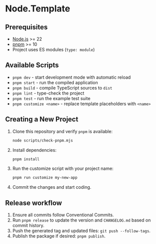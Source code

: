 # Node.Template

## Prerequisites

- [Node.js](https://nodejs.org/) >= 22
- [pnpm](https://pnpm.io/) >= 10
- Project uses ES modules (`type: module`)

## Available Scripts

- `pnpm dev` - start development mode with automatic reload
- `pnpm start` - run the compiled application
- `pnpm build` - compile TypeScript sources to `dist`
- `pnpm lint` - type-check the project
- `pnpm test` - run the example test suite
- `pnpm customize <name>` - replace template placeholders with `<name>`

## Creating a New Project

1. Clone this repository and verify `pnpm` is available:
   ```bash
   node scripts/check-pnpm.mjs
   ```
2. Install dependencies:
   ```bash
   pnpm install
   ```
3. Run the customize script with your project name:
   ```bash
   pnpm run customize my-new-app
   ```
4. Commit the changes and start coding.

## Release workflow

1. Ensure all commits follow Conventional Commits.
2. Run `pnpm release` to update the version and `CHANGELOG.md` based on commit history.
3. Push the generated tag and updated files: `git push --follow-tags`.
4. Publish the package if desired: `pnpm publish`.
